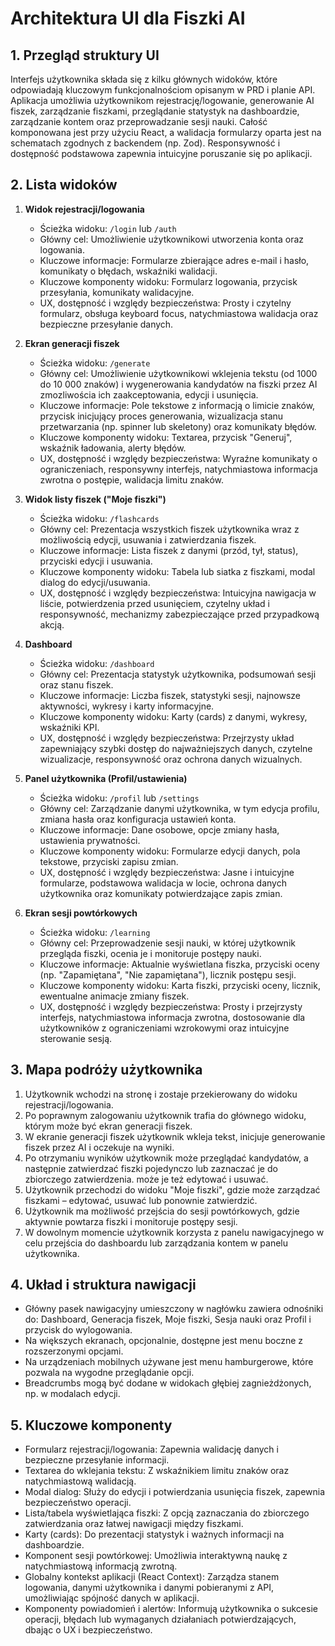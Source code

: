 # Architektura UI dla Fiszki AI

## 1. Przegląd struktury UI

Interfejs użytkownika składa się z kilku głównych widoków, które odpowiadają kluczowym funkcjonalnościom opisanym w PRD i planie API. Aplikacja umożliwia użytkownikom rejestrację/logowanie, generowanie AI fiszek, zarządzanie fiszkami, przeglądanie statystyk na dashboardzie, zarządzanie kontem oraz przeprowadzanie sesji nauki. Całość komponowana jest przy użyciu React, a walidacja formularzy oparta jest na schematach zgodnych z backendem (np. Zod). Responsywność i dostępność podstawowa zapewnia intuicyjne poruszanie się po aplikacji.

## 2. Lista widoków

1. **Widok rejestracji/logowania**

   - Ścieżka widoku: `/login` lub `/auth`
   - Główny cel: Umożliwienie użytkownikowi utworzenia konta oraz logowania.
   - Kluczowe informacje: Formularze zbierające adres e-mail i hasło, komunikaty o błędach, wskaźniki walidacji.
   - Kluczowe komponenty widoku: Formularz logowania, przycisk przesyłania, komunikaty walidacyjne.
   - UX, dostępność i względy bezpieczeństwa: Prosty i czytelny formularz, obsługa keyboard focus, natychmiastowa walidacja oraz bezpieczne przesyłanie danych.

2. **Ekran generacji fiszek**

   - Ścieżka widoku: `/generate`
   - Główny cel: Umożliwienie użytkownikowi wklejenia tekstu (od 1000 do 10 000 znaków) i wygenerowania kandydatów na fiszki przez AI zmozliwościa ich zaakceptowania, edycji i usunięcia.
   - Kluczowe informacje: Pole tekstowe z informacją o limicie znaków, przycisk inicjujący proces generowania, wizualizacja stanu przetwarzania (np. spinner lub skeletony) oraz komunikaty błędów.
   - Kluczowe komponenty widoku: Textarea, przycisk "Generuj", wskaźnik ładowania, alerty błędów.
   - UX, dostępność i względy bezpieczeństwa: Wyraźne komunikaty o ograniczeniach, responsywny interfejs, natychmiastowa informacja zwrotna o postępie, walidacja limitu znaków.

3. **Widok listy fiszek ("Moje fiszki")**

   - Ścieżka widoku: `/flashcards`
   - Główny cel: Prezentacja wszystkich fiszek użytkownika wraz z możliwością edycji, usuwania i zatwierdzania fiszek.
   - Kluczowe informacje: Lista fiszek z danymi (przód, tył, status), przyciski edycji i usuwania.
   - Kluczowe komponenty widoku: Tabela lub siatka z fiszkami, modal dialog do edycji/usuwania.
   - UX, dostępność i względy bezpieczeństwa: Intuicyjna nawigacja w liście, potwierdzenia przed usunięciem, czytelny układ i responsywność, mechanizmy zabezpieczające przed przypadkową akcją.

4. **Dashboard**

   - Ścieżka widoku: `/dashboard`
   - Główny cel: Prezentacja statystyk użytkownika, podsumowań sesji oraz stanu fiszek.
   - Kluczowe informacje: Liczba fiszek, statystyki sesji, najnowsze aktywności, wykresy i karty informacyjne.
   - Kluczowe komponenty widoku: Karty (cards) z danymi, wykresy, wskaźniki KPI.
   - UX, dostępność i względy bezpieczeństwa: Przejrzysty układ zapewniający szybki dostęp do najważniejszych danych, czytelne wizualizacje, responsywność oraz ochrona danych wizualnych.

5. **Panel użytkownika (Profil/ustawienia)**

   - Ścieżka widoku: `/profil` lub `/settings`
   - Główny cel: Zarządzanie danymi użytkownika, w tym edycja profilu, zmiana hasła oraz konfiguracja ustawień konta.
   - Kluczowe informacje: Dane osobowe, opcje zmiany hasła, ustawienia prywatności.
   - Kluczowe komponenty widoku: Formularze edycji danych, pola tekstowe, przyciski zapisu zmian.
   - UX, dostępność i względy bezpieczeństwa: Jasne i intuicyjne formularze, podstawowa walidacja w locie, ochrona danych użytkownika oraz komunikaty potwierdzające zapis zmian.

6. **Ekran sesji powtórkowych**
   - Ścieżka widoku: `/learning`
   - Główny cel: Przeprowadzenie sesji nauki, w której użytkownik przegląda fiszki, ocenia je i monitoruje postępy nauki.
   - Kluczowe informacje: Aktualnie wyświetlana fiszka, przyciski oceny (np. "Zapamiętana", "Nie zapamiętana"), licznik postępu sesji.
   - Kluczowe komponenty widoku: Karta fiszki, przyciski oceny, licznik, ewentualne animacje zmiany fiszek.
   - UX, dostępność i względy bezpieczeństwa: Prosty i przejrzysty interfejs, natychmiastowa informacja zwrotna, dostosowanie dla użytkowników z ograniczeniami wzrokowymi oraz intuicyjne sterowanie sesją.

## 3. Mapa podróży użytkownika

1. Użytkownik wchodzi na stronę i zostaje przekierowany do widoku rejestracji/logowania.
2. Po poprawnym zalogowaniu użytkownik trafia do głównego widoku, którym może być ekran generacji fiszek.
3. W ekranie generacji fiszek użytkownik wkleja tekst, inicjuje generowanie fiszek przez AI i oczekuje na wyniki.
4. Po otrzymaniu wyników użytkownik może przeglądać kandydatów, a następnie zatwierdzać fiszki pojedynczo lub zaznaczać je do zbiorczego zatwierdzenia. może je też edytować i usuwać.
5. Użytkownik przechodzi do widoku "Moje fiszki", gdzie może zarządzać fiszkami – edytować, usuwać lub ponownie zatwierdzić.
6. Użytkownik ma możliwość przejścia do sesji powtórkowych, gdzie aktywnie powtarza fiszki i monitoruje postępy sesji.
7. W dowolnym momencie użytkownik korzysta z panelu nawigacyjnego w celu przejścia do dashboardu lub zarządzania kontem w panelu użytkownika.

## 4. Układ i struktura nawigacji

- Główny pasek nawigacyjny umieszczony w nagłówku zawiera odnośniki do: Dashboard, Generacja fiszek, Moje fiszki, Sesja nauki oraz Profil i przycisk do wylogowania.
- Na większych ekranach, opcjonalnie, dostępne jest menu boczne z rozszerzonymi opcjami.
- Na urządzeniach mobilnych używane jest menu hamburgerowe, które pozwala na wygodne przeglądanie opcji.
- Breadcrumbs mogą być dodane w widokach głębiej zagnieżdżonych, np. w modalach edycji.

## 5. Kluczowe komponenty

- Formularz rejestracji/logowania: Zapewnia walidację danych i bezpieczne przesyłanie informacji.
- Textarea do wklejania tekstu: Z wskaźnikiem limitu znaków oraz natychmiastową walidacją.
- Modal dialog: Służy do edycji i potwierdzania usunięcia fiszek, zapewnia bezpieczeństwo operacji.
- Lista/tabela wyświetlająca fiszki: Z opcją zaznaczania do zbiorczego zatwierdzania oraz łatwej nawigacji między fiszkami.
- Karty (cards): Do prezentacji statystyk i ważnych informacji na dashboardzie.
- Komponent sesji powtórkowej: Umożliwia interaktywną naukę z natychmiastową informacją zwrotną.
- Globalny kontekst aplikacji (React Context): Zarządza stanem logowania, danymi użytkownika i danymi pobieranymi z API, umożliwiając spójność danych w aplikacji.
- Komponenty powiadomień i alertów: Informują użytkownika o sukcesie operacji, błędach lub wymaganych działaniach potwierdzających, dbając o UX i bezpieczeństwo.
